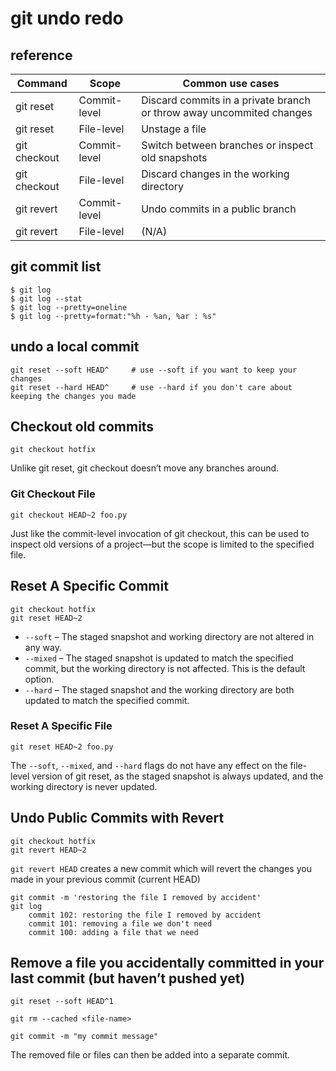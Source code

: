 # git undo redo

## reference

| Command      | Scope        | Common use cases                                                     |
|--------------|--------------|----------------------------------------------------------------------|
| git reset    | Commit-level | Discard commits in a private branch or throw away uncommited changes |
| git reset    | File-level   | Unstage a file                                                       |
| git checkout | Commit-level | Switch between branches or inspect old snapshots                     |
| git checkout | File-level   | Discard changes in the working directory                             |
| git revert   | Commit-level | Undo commits in a public branch                                      |
| git revert   | File-level   | (N/A)                                                                |

## git commit list

```
$ git log
$ git log --stat
$ git log --pretty=oneline
$ git log --pretty=format:"%h - %an, %ar : %s"
```

## undo a local commit

```
git reset --soft HEAD^     # use --soft if you want to keep your changes
git reset --hard HEAD^     # use --hard if you don't care about keeping the changes you made
```

## Checkout old commits

```
git checkout hotfix
```

Unlike git reset, git checkout doesn’t move any branches around.

### Git Checkout File

```
git checkout HEAD~2 foo.py
```

Just like the commit-level invocation of git checkout, this can be used to inspect old versions of a project—but the scope is limited to the specified file.

## Reset A Specific Commit

```
git checkout hotfix
git reset HEAD~2
```

* `--soft` – The staged snapshot and working directory are not altered in any way.
* `--mixed` – The staged snapshot is updated to match the specified commit, but the working directory is not affected. This is the default option.
* `--hard` – The staged snapshot and the working directory are both updated to match the specified commit.

### Reset A Specific File

```
git reset HEAD~2 foo.py
```

The `--soft`, `--mixed`, and `--hard` flags do not have any effect on the file-level version of git reset, as the staged snapshot is always updated, and the working directory is never updated.

## Undo Public Commits with Revert

```
git checkout hotfix
git revert HEAD~2
```

`git revert HEAD` creates a new commit which will revert the changes you made in your previous commit (current HEAD)

```
git commit -m 'restoring the file I removed by accident'
git log
    commit 102: restoring the file I removed by accident
    commit 101: removing a file we don't need
    commit 100: adding a file that we need
```

## Remove a file you accidentally committed in your last commit (but haven’t pushed yet)

```
git reset --soft HEAD^1

git rm --cached <file-name>

git commit -m "my commit message"
```

The removed file or files can then be added into a separate commit.